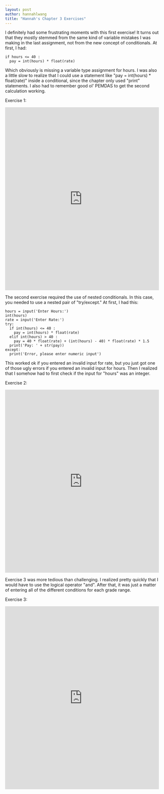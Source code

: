```yaml
---
layout: post
author: hannahlwang
title: "Hannah's Chapter 3 Exercises"
---
```


I definitely had some frustrating moments with this first exercise! It turns out that they mostly stemmed from the same kind of variable mistakes I was making in the last assignment, not from the new concept of conditionals. At first, I had:

```
if hours <= 40 :
  pay = int(hours) * float(rate)
```

Which obviously is missing a variable type assignment for hours. I was also a little slow to realize that I could use a statement like "pay = int(hours) * float(rate)" inside a conditional, since the chapter only used "print" statements. I also had to remember good ol' PEMDAS to get the second calculation working.

Exercise 1:
<iframe src="https://trinket.io/embed/python/61c4af4016" width="100%" height="600" frameborder="0" marginwidth="0" marginheight="0" allowfullscreen></iframe>

The second exercise required the use of nested conditionals. In this case, you needed to use a nested pair of "try/except." At first, I had this:

```
hours = input('Enter Hours:')
int(hours)
rate = input('Enter Rate:')
try:
  if int(hours) <= 40 :
    pay = int(hours) * float(rate)
  elif int(hours) > 40 :
    pay = 40 * float(rate) + (int(hours) - 40) * float(rate) * 1.5
  print('Pay: ' + str(pay))
except:
  print('Error, please enter numeric input')
```

This worked ok if you entered an invalid input for rate, but you just got one of those ugly errors if you entered an invalid input for hours. Then I realized that I somehow had to first check if the input for "hours" was an integer. 

Exercise 2:
<iframe src="https://trinket.io/embed/python/2b8c91119b" width="100%" height="600" frameborder="0" marginwidth="0" marginheight="0" allowfullscreen></iframe>

Exercise 3 was more tedious than challenging. I realized pretty quickly that I would have to use the logical operator "and". After that, it was just a matter of entering all of the different conditions for each grade range.

Exercise 3:
<iframe src="https://trinket.io/embed/python/360a863dcf" width="100%" height="600" frameborder="0" marginwidth="0" marginheight="0" allowfullscreen></iframe>
